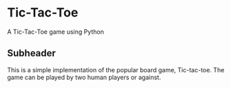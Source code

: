 # Tic-Tac-Toe
A Tic-Tac-Toe game using Python

## Subheader
This is a simple implementation of the popular board game, Tic-tac-toe. The game can be played by two human players or against.